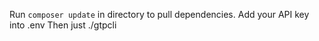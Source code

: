 Run `composer update` in directory to pull dependencies.
Add your API key into .env
Then just ./gtpcli